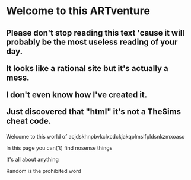 <html>
<link rel="stylesheet" href="styling.css">
<body>
<h1>Welcome to this ARTventure</h1>
  
<h2>Please don't stop reading this text 'cause it will probably be the most useless reading of your day.

It looks like a rational site but it's actually a mess.

I don't even know how I've created it.

Just discovered that "html" it's not a TheSims cheat code.</h2>
  
<p>Welcome to this world of acjdskhnpbvkclxcdckjakqolmslfpldsnkzmxoaso </p>
  <p>In this page you can('t) find nosense things</p>
  <p>It's all about anything</p>
  <p>Random is the prohibited word</p>

  
  </body>
  </html>
